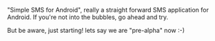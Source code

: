 "Simple SMS for Android", really a straight forward SMS application for Android.
If you're not into the bubbles, go ahead and try.

But be aware, just starting!
lets say we are "pre-alpha" now :-)